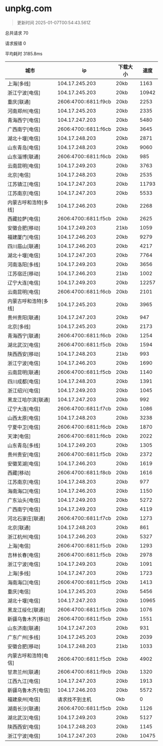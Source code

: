 
  # unpkg.com

  > 更新时间 2025-01-07T00:54:43.561Z
  
  总共请求 70

  请求报错 0

  平均耗时 3185.8ms

|城市|ip|下载大小|速度|
|-----|----------|---|---|
|上海[多线]|104.17.245.203|20kb|1163|
|浙江宁波[电信]|104.17.245.203|20kb|10942|
|重庆[联通]|2606:4700::6811:f9cb|20kb|2253|
|河南郑州[电信]|104.17.245.203|20kb|2335|
|青海西宁[电信]|104.17.247.203|20kb|5480|
|广西南宁[电信]|2606:4700::6811:f6cb|20kb|3645|
|湖北十堰[电信]|104.17.248.203|20kb|2871|
|山东青岛[电信]|104.17.248.203|20kb|9060|
|山东淄博[联通]|2606:4700::6811:f6cb|20kb|985|
|云南昆明[电信]|104.17.249.203|20kb|3763|
|北京[电信]|104.17.248.203|20kb|2535|
|江苏镇江[电信]|104.17.247.203|20kb|11793|
|江苏南京[电信]|104.17.247.203|20kb|5533|
|内蒙古呼和浩特[多线]|104.17.246.203|20kb|2268|
|西藏拉萨[电信]|2606:4700::6811:f5cb|20kb|2625|
|安徽合肥[移动]|104.17.249.203|21kb|1059|
|福建厦门[电信]|104.17.246.203|20kb|9279|
|四川眉山[联通]|104.17.246.203|20kb|4217|
|湖北十堰[电信]|104.17.247.203|20kb|7764|
|河南洛阳[多线]|104.17.249.203|20kb|3656|
|江苏宿迁[移动]|104.17.246.203|21kb|1002|
|辽宁大连[电信]|104.17.249.203|20kb|12257|
|云南昆明[电信]|2606:4700::6811:f6cb|20kb|2101|
|内蒙古呼和浩特[多线]|104.17.245.203|20kb|3965|
|贵州贵阳[联通]|104.17.247.203|20kb|947|
|北京[多线]|104.17.245.203|20kb|2173|
|青海西宁[联通]|2606:4700::6811:f6cb|20kb|1254|
|湖北武汉[电信]|2606:4700::6811:f5cb|20kb|1594|
|陕西西安[移动]|104.17.248.203|21kb|993|
|浙江宁波[电信]|104.17.246.203|20kb|1690|
|云南昆明[联通]|2606:4700::6811:f5cb|20kb|1140|
|四川成都[电信]|104.17.248.203|20kb|1391|
|浙江绍兴[电信]|104.17.249.203|20kb|1045|
|黑龙江哈尔滨[联通]|104.17.247.203|20kb|992|
|辽宁大连[电信]|2606:4700::6811:f7cb|20kb|1086|
|山西太原[电信]|104.17.248.203|20kb|3238|
|宁夏中卫[电信]|2606:4700::6811:f6cb|20kb|1870|
|天津[电信]|2606:4700::6811:f6cb|20kb|2022|
|山东青岛[多线]|104.17.249.203|20kb|1305|
|贵州贵安[电信]|2606:4700::6811:f5cb|20kb|2372|
|安徽芜湖[电信]|104.17.246.203|20kb|1619|
|西藏[移动]|2606:4700::6811:f8cb|20kb|1616|
|江苏南京[电信]|104.17.248.203|20kb|977|
|海南海口[电信]|104.17.246.203|20kb|1150|
|广东汕头[电信]|104.17.249.203|20kb|5272|
|广西南宁[电信]|104.17.249.203|20kb|4119|
|河北石家庄[联通]|2606:4700::6811:f7cb|20kb|1273|
|北京[联通]|104.17.248.203|20kb|861|
|浙江杭州[电信]|104.17.246.203|20kb|5327|
|上海[电信]|2606:4700::6811:f5cb|20kb|1293|
|吉林长春[电信]|2606:4700::6811:f5cb|20kb|2978|
|浙江宁波[电信]|104.17.249.203|20kb|1091|
|上海[多线]|104.17.247.203|20kb|1723|
|海南海口[电信]|2606:4700::6811:f5cb|20kb|1413|
|重庆[电信]|104.17.245.203|20kb|5456|
|湖北十堰[电信]|104.17.247.203|20kb|10965|
|黑龙江绥化[联通]|2606:4700::6811:f5cb|20kb|1076|
|新疆乌鲁木齐[移动]|2606:4700::6811:f5cb|20kb|1551|
|山东济南[联通]|104.17.247.203|20kb|931|
|广东广州[多线]|104.17.245.203|20kb|2039|
|安徽合肥[移动]|104.17.248.203|21kb|1033|
|内蒙古呼和浩特[电信]|2606:4700::6811:f5cb|20kb|4902|
|甘肃兰州[联通]|2606:4700::6811:f9cb|20kb|1320|
|江西九江[电信]|104.17.247.203|20kb|1913|
|新疆乌鲁木齐[电信]|104.17.246.203|20kb|5572|
|福建泉州[电信]|请求找不到主机|0kb|0|
|湖南长沙[联通]|2606:4700::6811:f5cb|20kb|1126|
|湖北武汉[电信]|104.17.249.203|20kb|5127|
|陕西西安[电信]|104.17.248.203|20kb|1145|
|浙江宁波[电信]|104.17.247.203|20kb|10475|

  
